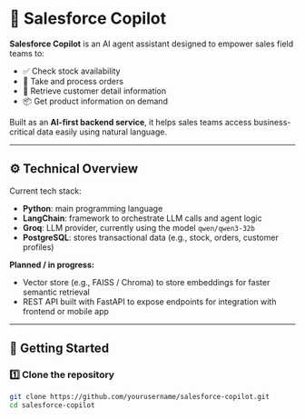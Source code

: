 # 🧠 Salesforce Copilot

**Salesforce Copilot** is an AI agent assistant designed to empower sales field teams to:
- ✅ Check stock availability
- 🛒 Take and process orders
- 📇 Retrieve customer detail information
- 📦 Get product information on demand

Built as an **AI-first backend service**, it helps sales teams access business-critical data easily using natural language.

---

## ⚙️ Technical Overview

Current tech stack:
- **Python**: main programming language
- **LangChain**: framework to orchestrate LLM calls and agent logic
- **Groq**: LLM provider, currently using the model `qwen/qwen3-32b`  
- **PostgreSQL**: stores transactional data (e.g., stock, orders, customer profiles)

**Planned / in progress:**
- Vector store (e.g., FAISS / Chroma) to store embeddings for faster semantic retrieval
- REST API built with FastAPI to expose endpoints for integration with frontend or mobile app

---

## 🚀 Getting Started

### 1️⃣ Clone the repository
```bash
git clone https://github.com/yourusername/salesforce-copilot.git
cd salesforce-copilot
